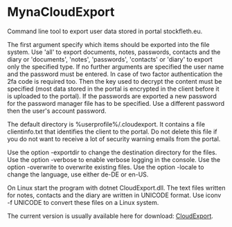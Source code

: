 # MynaCloudExport
 Command line tool to export user data stored in portal stockfleth.eu.
 
 The first argument specify which items should be exported into the file system.
 Use 'all' to export documents, notes, passwords, contacts and the diary or 'documents', 'notes', 'passwords', 'contacts' or 'diary' to export only the specified type.
 If no further arguments are specified the user name and the password must be entered.
 In case of two factor authentication the 2fa code is required too.
 Then the key used to decrypt the content must be specified (most data stored in the portal is encrypted in the client before it is uploaded to the portal).
 If the passwords are exported a new password for the password manager file has to be specified. Use a different password then the user's account password.
 
 The default directory is %userprofile%/.cloudexport. It contains a file clientinfo.txt that identifies the client to the portal. Do not delete this file if you  do not want to receive a lot of security warning emails from the portal.
 
 Use the option -exportdir to change the destination directory for the files.
 Use the option -verbose to enable verbose logging in the console.
 Use the option -overwrite to overwrite existing files.
 Use the option -locale to change the language, use either de-DE or en-US.
 
 On Linux start the program with dotnet CloudExport.dll.
 The text files written for notes, contacts and the diary are written in UNICODE format.
 Use iconv -f UNICODE to convert these files on a Linux system.

The current version is usually available here for download: [CloudExport](https://www.stockfleth.eu/view?page=downloads).
